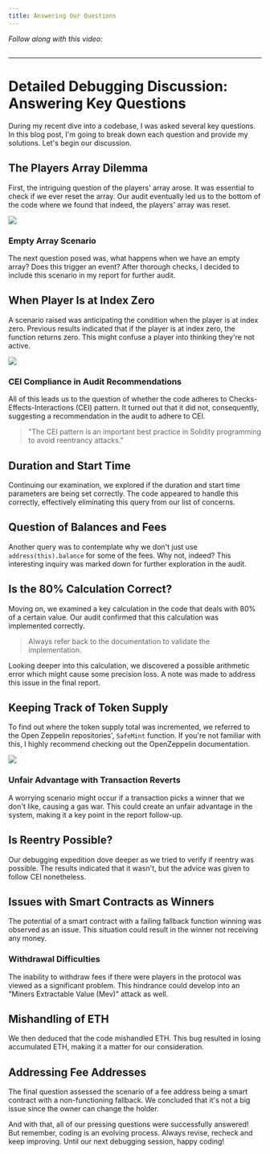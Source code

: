 ```yaml
---
title: Answering Our Questions
---
```


_Follow along with this video:_

## 

---

# Detailed Debugging Discussion: Answering Key Questions

During my recent dive into a codebase, I was asked several key questions. In this blog post, I'm going to break down each question and provide my solutions. Let's begin our discussion.

## The Players Array Dilemma

First, the intriguing question of the players' array arose. It was essential to check if we ever reset the array. Our audit eventually led us to the bottom of the code where we found that indeed, the players' array was reset.

![](https://cdn.videotap.com/kmOkBiTr178jCe2yOCNa-22.9.png)

### Empty Array Scenario

The next question posed was, what happens when we have an empty array? Does this trigger an event? After thorough checks, I decided to include this scenario in my report for further audit.

## When Player Is at Index Zero

A scenario raised was anticipating the condition when the player is at index zero. Previous results indicated that if the player is at index zero, the function returns zero. This might confuse a player into thinking they're not active.

![](https://cdn.videotap.com/HSNYhGEIwD2ytQEi2CeQ-49.61.png)

### CEI Compliance in Audit Recommendations

All of this leads us to the question of whether the code adheres to Checks-Effects-Interactions (CEI) pattern. It turned out that it did not, consequently, suggesting a recommendation in the audit to adhere to CEI.

> "The CEI pattern is an important best practice in Solidity programming to avoid reentrancy attacks."

## Duration and Start Time

Continuing our examination, we explored if the duration and start time parameters are being set correctly. The code appeared to handle this correctly, effectively eliminating this query from our list of concerns.

## Question of Balances and Fees

Another query was to contemplate why we don't just use `address(this).balance` for some of the fees. Why not, indeed? This interesting inquiry was marked down for further exploration in the audit.

## Is the 80% Calculation Correct?

Moving on, we examined a key calculation in the code that deals with 80% of a certain value. Our audit confirmed that this calculation was implemented correctly.

> Always refer back to the documentation to validate the implementation.

Looking deeper into this calculation, we discovered a possible arithmetic error which might cause some precision loss. A note was made to address this issue in the final report.

## Keeping Track of Token Supply

To find out where the token supply total was incremented, we referred to the Open Zeppelin repositories', `SafeMint` function. If you're not familiar with this, I highly recommend checking out the OpenZeppelin documentation.

![](https://cdn.videotap.com/6icrcHwg1yWjBbqusn4h-133.57.png)

### Unfair Advantage with Transaction Reverts

A worrying scenario might occur if a transaction picks a winner that we don't like, causing a gas war. This could create an unfair advantage in the system, making it a key point in the report follow-up.

## Is Reentry Possible?

Our debugging expedition dove deeper as we tried to verify if reentry was possible. The results indicated that it wasn't, but the advice was given to follow CEI nonetheless.

## Issues with Smart Contracts as Winners

The potential of a smart contract with a failing fallback function winning was observed as an issue. This situation could result in the winner not receiving any money.

### Withdrawal Difficulties

The inability to withdraw fees if there were players in the protocol was viewed as a significant problem. This hindrance could develop into an "Miners Extractable Value (Mev)" attack as well.

## Mishandling of ETH

We then deduced that the code mishandled ETH. This bug resulted in losing accumulated ETH, making it a matter for our consideration.

## Addressing Fee Addresses

The final question assessed the scenario of a fee address being a smart contract with a non-functioning fallback. We concluded that it's not a big issue since the owner can change the holder.

And with that, all of our pressing questions were successfully answered! But remember, coding is an evolving process. Always revise, recheck and keep improving. Until our next debugging session, happy coding!
